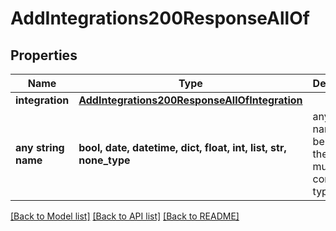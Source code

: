 # AddIntegrations200ResponseAllOf


## Properties
Name | Type | Description | Notes
------------ | ------------- | ------------- | -------------
**integration** | [**AddIntegrations200ResponseAllOfIntegration**](AddIntegrations200ResponseAllOfIntegration.md) |  | [optional] 
**any string name** | **bool, date, datetime, dict, float, int, list, str, none_type** | any string name can be used but the value must be the correct type | [optional]

[[Back to Model list]](../README.md#documentation-for-models) [[Back to API list]](../README.md#documentation-for-api-endpoints) [[Back to README]](../README.md)


